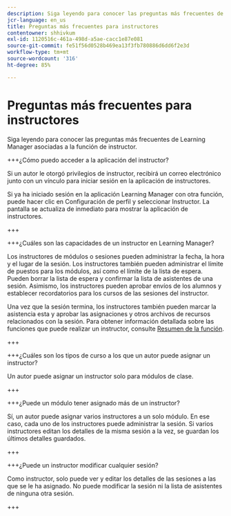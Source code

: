 ```yaml
---
description: Siga leyendo para conocer las preguntas más frecuentes de Learning Manager asociadas a la función de instructor.
jcr-language: en_us
title: Preguntas más frecuentes para instructores
contentowner: shhivkum
exl-id: 1120516c-461a-498d-a5ae-cacc1e87e081
source-git-commit: fe51f56d0528b469ea13f3fb780886d6dd6f2e3d
workflow-type: tm+mt
source-wordcount: '316'
ht-degree: 85%

---
```


# Preguntas más frecuentes para instructores

Siga leyendo para conocer las preguntas más frecuentes de Learning Manager asociadas a la función de instructor.

+++¿Cómo puedo acceder a la aplicación del instructor?

Si un autor le otorgó privilegios de instructor, recibirá un correo electrónico junto con un vínculo para iniciar sesión en la aplicación de instructores.

Si ya ha iniciado sesión en la aplicación Learning Manager con otra función, puede hacer clic en Configuración de perfil y seleccionar Instructor. La pantalla se actualiza de inmediato para mostrar la aplicación de instructores.

+++

+++¿Cuáles son las capacidades de un instructor en Learning Manager?

Los instructores de módulos o sesiones pueden administrar la fecha, la hora y el lugar de la sesión. Los instructores también pueden administrar el límite de puestos para los módulos, así como el límite de la lista de espera. Pueden borrar la lista de espera y confirmar la lista de asistentes de una sesión. Asimismo, los instructores pueden aprobar envíos de los alumnos y establecer recordatorios para los cursos de las sesiones del instructor.

Una vez que la sesión termina, los instructores también pueden marcar la asistencia esta y aprobar las asignaciones y otros archivos de recursos relacionados con la sesión. Para obtener información detallada sobre las funciones que puede realizar un instructor, consulte [Resumen de la función](feature-summary/modules.md).

+++

+++¿Cuáles son los tipos de curso a los que un autor puede asignar un instructor?

Un autor puede asignar un instructor solo para módulos de clase.

+++

+++¿Puede un módulo tener asignado más de un instructor?

Sí, un autor puede asignar varios instructores a un solo módulo. En ese caso, cada uno de los instructores puede administrar la sesión. Si varios instructores editan los detalles de la misma sesión a la vez, se guardan los últimos detalles guardados.

+++

+++¿Puede un instructor modificar cualquier sesión?

Como instructor, solo puede ver y editar los detalles de las sesiones a las que se le ha asignado. No puede modificar la sesión ni la lista de asistentes de ninguna otra sesión.

+++
